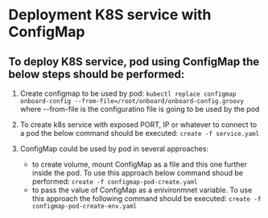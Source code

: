 Deployment K8S service with ConfigMap
=====================================

To deploy K8S service, pod using ConfigMap the below steps should be performed:
-------------------------------------------------------------------------------

1. Create configmap to be used by pod:
   `kubectl replace configmap onboard-config --from-file=/root/onboard/onboard-config.groovy`
   where --from-file is the configuratino file is going to be used by the pod

2. To create k8s service with exposed PORT, IP or whatever to connect to a pod the below command should be executed:
   `create -f service.yaml`

3. ConfigMap could be used by pod in several approaches:
   * to create volume, mount ConfigMap as a file and this one further inside the pod. To use this approach below command shoud be performed:
   `create -f configmap-pod-create.yaml`
   * to pass the value of ConfigMap as a enivironmnet variable. To use this approach the following command should be executed:
   `create -f configmap-pod-create-env.yaml`

